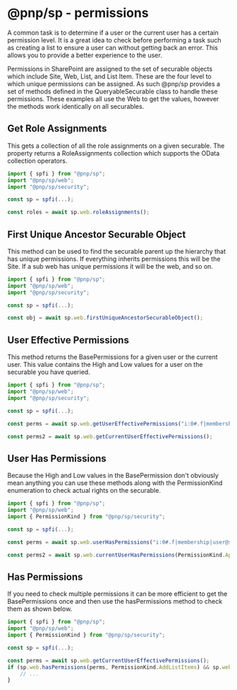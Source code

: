 # @pnp/sp - permissions

A common task is to determine if a user or the current user has a certain permission level. It is a great idea to check before performing a task such as creating a list to ensure a user can without getting back an error. This allows you to provide a better experience to the user.

Permissions in SharePoint are assigned to the set of securable objects which include Site, Web, List, and List Item. These are the four level to which unique permissions can be assigned. As such @pnp/sp provides a set of methods defined in the QueryableSecurable class to handle these permissions. These examples all use the Web to get the values, however the methods work identically on all securables.

## Get Role Assignments

This gets a collection of all the role assignments on a given securable. The property returns a RoleAssignments collection which supports the OData collection operators.

```TypeScript
import { spfi } from "@pnp/sp";
import "@pnp/sp/web";
import "@pnp/sp/security";

const sp = spfi(...);

const roles = await sp.web.roleAssignments();
```

## First Unique Ancestor Securable Object

This method can be used to find the securable parent up the hierarchy that has unique permissions. If everything inherits permissions this will be the Site. If a sub web has unique permissions it will be the web, and so on.

```TypeScript
import { spfi } from "@pnp/sp";
import "@pnp/sp/web";
import "@pnp/sp/security";

const sp = spfi(...);

const obj = await sp.web.firstUniqueAncestorSecurableObject();
```

## User Effective Permissions

This method returns the BasePermissions for a given user or the current user. This value contains the High and Low values for a user on the securable you have queried.

```TypeScript
import { spfi } from "@pnp/sp";
import "@pnp/sp/web";
import "@pnp/sp/security";

const sp = spfi(...);

const perms = await sp.web.getUserEffectivePermissions("i:0#.f|membership|user@site.com");

const perms2 = await sp.web.getCurrentUserEffectivePermissions();
```

## User Has Permissions

Because the High and Low values in the BasePermission don't obviously mean anything you can use these methods along with the PermissionKind enumeration to check actual rights on the securable.

```TypeScript
import { spfi } from "@pnp/sp";
import "@pnp/sp/web";
import { PermissionKind } from "@pnp/sp/security";

const sp = spfi(...);

const perms = await sp.web.userHasPermissions("i:0#.f|membership|user@site.com", PermissionKind.ApproveItems);

const perms2 = await sp.web.currentUserHasPermissions(PermissionKind.ApproveItems);
```

## Has Permissions

If you need to check multiple permissions it can be more efficient to get the BasePermissions once and then use the hasPermissions method to check them as shown below.

```TypeScript
import { spfi } from "@pnp/sp";
import "@pnp/sp/web";
import { PermissionKind } from "@pnp/sp/security";

const sp = spfi(...);

const perms = await sp.web.getCurrentUserEffectivePermissions();
if (sp.web.hasPermissions(perms, PermissionKind.AddListItems) && sp.web.hasPermissions(perms, PermissionKind.DeleteVersions)) {
    // ...
}
```
